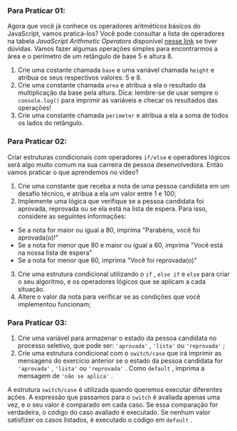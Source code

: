 ### Para Praticar 01:

Agora que você já conhece os operadores aritméticos básicos do JavaScript, vamos praticá-los? Você pode consultar a lista de operadores na tabela  _JavaScript Arithmetic Operators_ disponível  [nesse link](https://www.w3schools.com/js/js_operators.asp) se tiver dúvidas. Vamos fazer algumas operações simples para encontrarmos a área e o perímetro de um retângulo de base 5 e altura 8.

1.  Crie uma costante chamada  `base`  e uma variável chamada  `height`  e atribua os seus respectivos valores: 5 e 8.
2.  Crie uma constante chamada  `area`  e atribua a ela o resultado da multiplicação da base pela altura. Dica: lembre-se de usar  sempre o  `console.log()`  para imprimir as variáveis e checar os resultados das operações!
3.  Crie uma constante chamada  `perimeter`  e atribua a ela a soma de todos os lados do retângulo.


### Para Praticar 02:

Criar estruturas condicionais com operadores  `if/else`  e operadores lógicos será algo muito comum na sua carreira de pessoa desenvolvedora. Então vamos praticar o que aprendemos no vídeo?

1.  Crie uma constante que receba a nota de uma pessoa candidata em um desafio técnico, e atribua a ela um valor entre 1 e 100;
2.  Implemente uma lógica que verifique se a pessoa candidata foi aprovada, reprovada ou se ela está na lista de espera. Para isso, considere as seguintes informações:

-   Se a nota for maior ou igual a 80, imprima "Parabéns, você foi aprovada(o)!"
-   Se a nota for menor que 80 e maior ou igual a 60, imprima "Você está na nossa lista de espera"
-   Se a nota for menor que 60, imprima "Você foi reprovada(o)"

3.  Crie uma estrutura condicional utilizando o  `if`  ,  `else if`  e  `else`  para criar o seu algoritmo, e os operadores lógicos que se aplicam a cada situação.
4.  Altere o valor da nota para verificar se as condições que você implementou funcionam;



### Para Praticar 03:

1.  Crie uma variável para armazenar o estado da pessoa candidata no processo seletivo, que pode ser:  `'aprovada'`  ,  `'lista'`  ou  `'reprovada'`  ;
2.  Crie uma estrutura condicional com o  `switch/case`  que irá imprimir as mensagens do exercício anterior se o estado da pessoa candidata for  `'aprovada'`  ,  `'lista'`  ou  `'reprovada'`  . Como  `default`  , imprima a mensagem de  `'não se aplica'`  .

A estrutura  `switch/case`  é utilizada quando queremos executar diferentes ações. A expressão que passamos para o  `switch`  é avaliada apenas uma vez, e o seu valor é comparado em cada caso. Se essa comparação for verdadeira, o código do caso avaliado é executado. Se nenhum valor satisfizer os casos listados, é executado o código em  `default`  .
